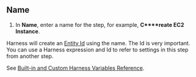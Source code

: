 ## Name

1. In **Name**, enter a name for the step, for example, **C****reate EC2 Instance**.

Harness will create an [Entity Id](../../../platform/20_References/entity-identifier-reference.md) using the name. The Id is very important. You can use a Harness expression and Id to refer to settings in this step from another step.

See [Built-in and Custom Harness Variables Reference](../../../platform/12_Variables-and-Expressions/harness-variables.md).

